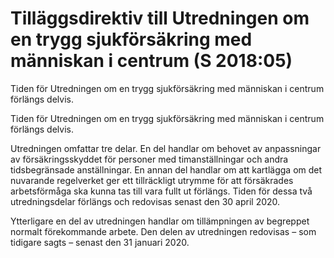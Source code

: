 # Tilläggsdirektiv till Utredningen om en trygg sjukförsäkring med människan i centrum (S 2018:05)

Tiden för Utredningen om en trygg sjukförsäkring med människan i centrum förlängs delvis.

Tiden för Utredningen om en trygg sjukförsäkring med människan i centrum förlängs delvis.

Utredningen omfattar tre delar. En del handlar om behovet av anpassningar av försäkringsskyddet för personer med timanställningar och andra tidsbegränsade anställningar. En annan del handlar om att kartlägga om det nuvarande regelverket ger ett tillräckligt utrymme för att försäkrades arbetsförmåga ska kunna tas till vara fullt ut förlängs. Tiden för dessa två utredningsdelar förlängs och redovisas senast den 30 april 2020.

Ytterligare en del av utredningen handlar om tillämpningen av begreppet normalt förekommande arbete. Den delen av utredningen redovisas – som tidigare sagts – senast den 31 januari 2020.
